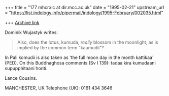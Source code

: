 +++
title = "177 mhcrxlc at dir.mcc.ac.uk"
date = "1995-02-21"
upstream_url = "https://list.indology.info/pipermail/indology/1995-February/002035.html"

+++
[Archive link](https://list.indology.info/pipermail/indology/1995-February/002035.html)

Dominik Wujastyk writes:

>Also, does the lotus, kumuda, *really* blossom in the moonlight, as is
>implied by the common term "kaumudii"?

In Pali komudii is also taken as 'the full moon day in the month kattikaa'
(PED). On this Buddhaghosa comments (Sv I 139):
tadaa kira kumudaani supupphitaani  honti.

Lance Cousins.

MANCHESTER, UK
Telephone (UK): 0161 434 3646







